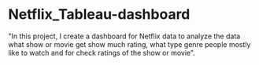 # Netflix_Tableau-dashboard
"In this project, I create a dashboard for Netflix data to analyze the 
data what show or movie get show much rating, what type genre people mostly 
like to watch and for check ratings of the show or movie".
